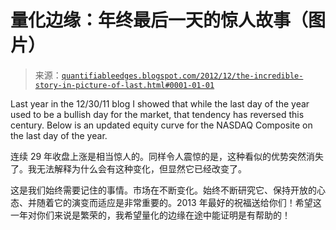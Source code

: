 <!--yml

category: 未分类

日期：2024-05-18 08:44:50

-->

# 量化边缘：年终最后一天的惊人故事（图片）

> 来源：[`quantifiableedges.blogspot.com/2012/12/the-incredible-story-in-picture-of-last.html#0001-01-01`](http://quantifiableedges.blogspot.com/2012/12/the-incredible-story-in-picture-of-last.html#0001-01-01)

Last year in the 12/30/11 blog I showed that while the last day of the year used to be a bullish day for the market, that tendency has reversed this century. Below is an updated equity curve for the NASDAQ Composite on the last day of the year.

连续 29 年收盘上涨是相当惊人的。同样令人震惊的是，这种看似的优势突然消失了。我无法解释为什么会有这种变化，但显然它已经改变了。

这是我们始终需要记住的事情。市场在不断变化。始终不断研究它、保持开放的心态、并随着它的演变而适应是非常重要的。2013 年最好的祝福送给你们！希望这一年对你们来说是繁荣的，我希望量化的边缘在途中能证明是有帮助的！

